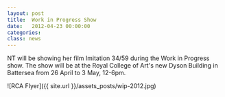 ```yaml
---
layout: post
title:  Work in Progress Show
date:   2012-04-23 00:00:00
categories: 
class: news
---
```


NT will be showing her film Imitation 34/59 during the Work in Progress show. The show will be at the Royal College of Art's new Dyson Building in Battersea from 26 April to 3 May, 12-6pm.

![RCA Flyer]({{ site.url }}/assets_posts/wip-2012.jpg)
